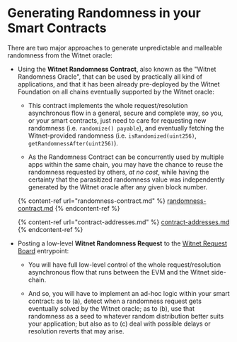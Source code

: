 # Generating Randomness in your Smart Contracts

There are two major approaches to generate unpredictable and malleable randomness from the Witnet oracle:

* Using the **Witnet Randomness Contract**, also known as the "Witnet Randomness Oracle", that can be used by practically all kind of applications, and that it has been already pre-deployed by the Witnet Foundation on all chains eventually supported by the Witnet oracle:

  * This contract implements the whole request/resolution asynchronous flow in a general, secure and complete way, so you, or your smart contracts, just need to care for requesting new randomness (i.e. `randomize() payable`), and eventually fetching the Witnet-provided randomness (i.e. `isRandomized(uint256)`, `getRandomnessAfter(uint256)`).

  * As the Randomness Contract can be concurrently used by multiple apps within the same chain, you may have the chance to reuse the randomness requested by others, _at no cost_, while having the certainty that the parasitized randomness value was independently generated by the Witnet oracle after any given block number. 

  {% content-ref url="randomness-contract.md" %}
  [randomness-contract.md](randomness-contract.md)
  {% endcontent-ref %}

  {% content-ref url="contract-addresses.md" %}
  [contract-addresses.md](contract-addresses.md)
  {% endcontent-ref %}

* Posting a low-level **Witnet Randomness Request** to the [Witnet Request Board](../apis-and-http-get-post-oracle/witnet-request-board.md) entrypoint:

  * You will have full low-level control of the whole request/resolution asynchronous flow that runs between the EVM and the Witnet side-chain.

  * And so, you will have to implement an ad-hoc logic within your smart contract: as to (a), detect when a randomness request gets eventually solved by the Witnet oracle; as to (b), use that randomness as a seed to whatever random distribution better suits your application; but also as to (c) deal with possible delays or resolution reverts that may arise.